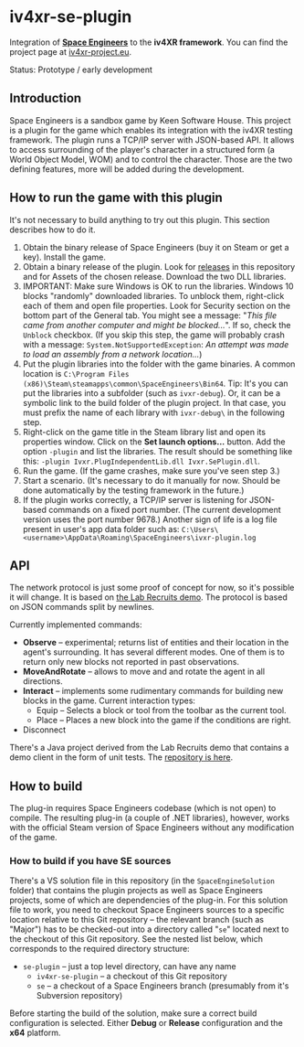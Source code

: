 # iv4xr-se-plugin
Integration of **[Space Engineers](https://www.spaceengineersgame.com/)** to the **iv4XR framework**. You can find the project page at [iv4xr-project.eu](https://iv4xr-project.eu/).

Status: Prototype / early development

## Introduction

Space Engineers is a sandbox game by Keen Software House. This project is a plugin for the game which enables its integration with the iv4XR testing framework. The plugin runs a TCP/IP server with JSON-based API. It allows to access surrounding of the player's character in a structured form (a World Object Model, WOM) and to control the character. Those are the two defining features, more will be added during the development.

## How to run the game with this plugin

It's not necessary to build anything to try out this plugin. This section describes how to do it.

1. Obtain the binary release of Space Engineers (buy it on Steam or get a key). Install the game.
2. Obtain a binary release of the plugin. Look for [releases](https://github.com/iv4xr-project/iv4xr-se-plugin/releases) in this repository and for Assets of the chosen release. Download the two DLL libraries.
3. IMPORTANT: Make sure Windows is OK to run the libraries. Windows 10 blocks "randomly" downloaded libraries. To unblock them, right-click each of them and open file properties. Look for Security section on the bottom part of the General tab. You might see a message: "*This file came from another computer and might be blocked...*". If so, check the `Unblock` checkbox.
   (If you skip this step, the game will probably crash with a message: `System.NotSupportedException`: *An attempt was made to load an assembly from a network location...*)
4. Put the plugin libraries into the folder with the game binaries. A common location is `C:\Program Files (x86)\Steam\steamapps\common\SpaceEngineers\Bin64`.
   Tip: It's you can put the libraries into a subfolder (such as `ivxr-debug`). Or, it can be a symbolic link to the build folder of the plugin project. In that case, you must prefix the name of each library with `ivxr-debug\` in the following step. 
5. Right-click on the game title in the Steam library list and open its properties window. Click on the **Set launch options...** button. Add the option `-plugin` and list the libraries. The result should be something like this: `-plugin Ivxr.PlugIndependentLib.dll Ivxr.SePlugin.dll`.
6. Run the game. (If the game crashes, make sure you've seen step 3.)
7. Start a scenario. (It's necessary to do it manually for now. Should be done automatically by the testing framework in the future.)
8. If the plugin works correctly, a TCP/IP server is listening for JSON-based commands on a fixed port number. (The current development version uses the port number 9678.) 
   Another sign of life is a log file present in user's app data folder such as: `C:\Users\<username>\AppData\Roaming\SpaceEngineers\ivxr-plugin.log`

## API

The network protocol is just some proof of concept for now, so it's possible it will change. It is based on [the Lab Recruits demo](https://github.com/iv4xr-project/iv4xrDemo). The protocol is based on JSON commands split by newlines.

Currently implemented commands:

- **Observe** – experimental; returns list of entities and their location in the agent's surrounding. It has several different modes. One of them is to return only new blocks not reported in past observations.
- **MoveAndRotate** – allows to move and and rotate the agent in all directions.
- **Interact** – implements some rudimentary commands for building new blocks in the game. Current interaction types:
  - Equip – Selects a block or tool from the toolbar as the current tool.
  - Place – Places a new block into the game if the conditions are right.
- Disconnect

There's a Java project derived from the Lab Recruits demo that contains a demo client in the form of unit tests. The [repository is here](https://github.com/iv4xr-project/iv4xrDemo-space-engineers).

## How to build

The plug-in requires Space Engineers codebase (which is not open) to compile. The resulting plug-in (a couple of .NET libraries), however, works with the official Steam version of Space Engineers without any modification of the game.

### How to build if you have SE sources

There's a VS solution file in this repository (in the `SpaceEngineSolution` folder) that contains the plugin projects as well as Space Engineers projects, some of which are dependencies of the plug-in. For this solution file to work, you need to checkout Space Engineers sources to a specific location relative to this Git repository – the relevant branch (such as "Major") has to be checked-out into a directory called "`se`" located next to the checkout of this Git repository. See the nested list below, which corresponds to the required directory structure:

* `se-plugin` – just a top level directory, can have any name
  * `iv4xr-se-plugin` – a checkout of this Git repository
  * `se` – a checkout of a Space Engineers branch (presumably from it's Subversion repository)

Before starting the build of the solution, make sure a correct build configuration is selected. Either **Debug** or **Release** configuration and the **x64** platform.